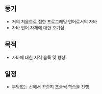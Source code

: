 ## 동기
- 거의 처음으로 접한 프로그래밍 언어로서의 자바  
- 자바 언어 자체에 대한 호기심

## 목적
- 자바에 대한 지식 습득 및 향상

## 일정
- 부담없는 선에서 꾸준히 조금씩 학습을 진행


